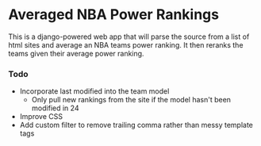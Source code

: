 # Averaged NBA Power Rankings

This is a django-powered web app that will parse the source from a list of html sites and average an NBA teams power ranking. It then reranks the teams given their average power ranking. 

### Todo
*   Incorporate last modified into the team model
    *   Only pull new rankings from the site if the model hasn't been modified in 24
*   Improve CSS
*   Add custom filter to remove trailing comma rather than messy template tags
